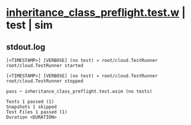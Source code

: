 # [inheritance_class_preflight.test.w](../../../../../examples/tests/valid/inheritance_class_preflight.test.w) | test | sim

## stdout.log
```log
[<TIMESTAMP>] [VERBOSE] (no test) » root/cloud.TestRunner
root/cloud.TestRunner started

[<TIMESTAMP>] [VERBOSE] (no test) » root/cloud.TestRunner
root/cloud.TestRunner stopped

pass ─ inheritance_class_preflight.test.wsim (no tests)

Tests 1 passed (1)
Snapshots 1 skipped
Test Files 1 passed (1)
Duration <DURATION>
```

